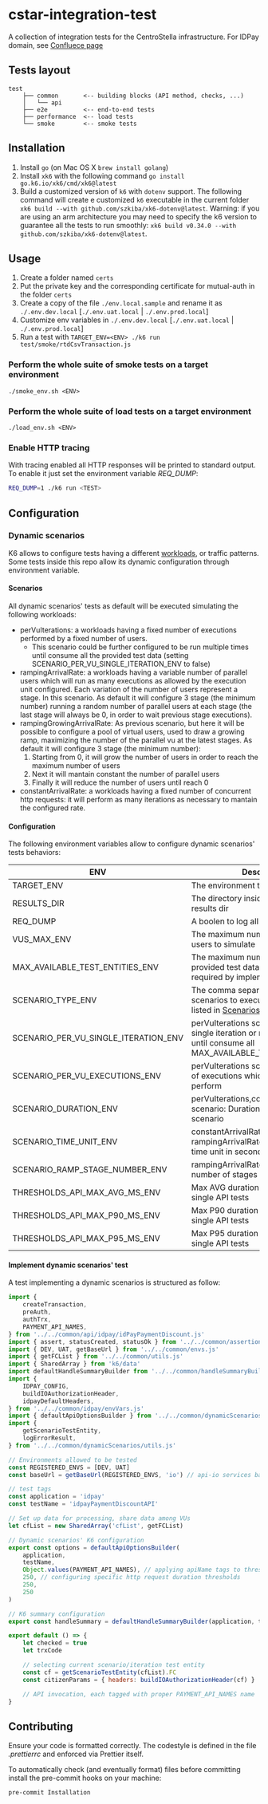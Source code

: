 # cstar-integration-test

A collection of integration tests for the CentroStella infrastructure.
For IDPay domain, see [Confluece page](https://pagopa.atlassian.net/wiki/spaces/IDPAY/pages/612466897/PerformanceTests)

## Tests layout

```
test
    ├── common       <-- building blocks (API method, checks, ...)
    │   └── api
    ├── e2e          <-- end-to-end tests
    ├── performance  <-- load tests
    └── smoke        <-- smoke tests
```

## Installation

1. Install `go` (on Mac OS X `brew install golang`)
2. Install `xk6` with the following command `go install go.k6.io/xk6/cmd/xk6@latest`
3. Build a customized version of `k6` with `dotenv` support. The following command will create e customized `k6` executable in the current folder `xk6 build --with github.com/szkiba/xk6-dotenv@latest`. Warning: if you are using an arm architecture you may need to specify the k6 version to guarantee all the tests to run smoothly: `xk6 build v0.34.0 --with github.com/szkiba/xk6-dotenv@latest`.

## Usage

1. Create a folder named `certs`
2. Put the private key and the corresponding certificate for mutual-auth in the folder `certs`
3. Create a copy of the file `./env.local.sample` and rename it as `./.env.dev.local` [`./.env.uat.local` | `./.env.prod.local`]
4. Customize env variables in `./.env.dev.local` [`./.env.uat.local` | `./.env.prod.local`]
5. Run a test with `TARGET_ENV=<ENV> ./k6 run test/smoke/rtdCsvTransaction.js`

### Perform the whole suite of smoke tests on a target environment

```
./smoke_env.sh <ENV>
```

### Perform the whole suite of load tests on a target environment

```
./load_env.sh <ENV>
```

### Enable HTTP tracing

With tracing enabled all HTTP responses will be printed to standard output.
To enable it just set the environment variable _REQ_DUMP_:

```sh
REQ_DUMP=1 ./k6 run <TEST>
```

## Configuration

### Dynamic scenarios

K6 allows to configure tests having a different [workloads](https://k6.io/docs/using-k6/scenarios/), or traffic patterns.
Some tests inside this repo allow its dynamic configuration through environment variable.

#### Scenarios

All dynamic scenarios' tests as default will be executed simulating the following workloads:

-   perVuIterations: a workloads having a fixed number of executions performed by a fixed number of users.
    -   This scenario could be further configured to be run multiple times until consume all the provided test data (setting SCENARIO_PER_VU_SINGLE_ITERATION_ENV to false)
-   rampingArrivalRate: a workloads having a variable number of parallel users which will run as many executions as allowed by the execution unit configured. Each variation of the number of users represent a stage. In this scenario. As default it will configure 3 stage (the minimum number) running a random number of parallel users at each stage (the last stage will always be 0, in order to wait previous stage executions).
-   rampingGrowingArrivalRate: As previous scenario, but here it will be possible to configure a pool of virtual users, used to draw a growing ramp, maximizing the number of the parallel vu at the latest stages. As default it will configure 3 stage (the minimum number):
    1. Starting from 0, it will grow the number of users in order to reach the maximum number of users
    2. Next it will mantain constant the number of parallel users
    3. Finally it will reduce the number of users until reach 0
-   constantArrivalRate: a workloads having a fixed number of concurrent http requests: it will perform as many iterations as necessary to mantain the configured rate.

#### Configuration

The following environment variables allow to configure dynamic scenarios' tests behaviors:

| ENV                                  | Description                                                                                                                   | Default |
| ------------------------------------ | ----------------------------------------------------------------------------------------------------------------------------- | ------- |
| TARGET_ENV                           | The environment to test                                                                                                       |         |
| RESULTS_DIR                          | The directory inside which create the results dir                                                                             | .       |
| REQ_DUMP                             | A boolen to log all requests or not                                                                                           | false   |
| VUS_MAX_ENV                          | The maximum number of parallel users to simulate                                                                              | 20       |
| MAX_AVAILABLE_TEST_ENTITIES_ENV      | The maximum number of external provided test data to use (if any and if required by implemented test)                         | 3       |
| SCENARIO_TYPE_ENV                    | The comma separated names of the scenarios to execute. Use the keys listed in [Scenarios](#scenarios) paragraph               | ALL     |
| SCENARIO_PER_VU_SINGLE_ITERATION_ENV | perVuIterations scenario: if run a single iteration or multiple consecutive until consume all MAX_AVAILABLE_TEST_ENTITIES_ENV | false   |
| SCENARIO_PER_VU_EXECUTIONS_ENV       | perVuIterations scenario: the number of executions which each user will perform                                               | 1       |
| SCENARIO_DURATION_ENV                | perVuIterations,constantArrivalRate scenario: Duration in seconds of the scenario                                             | 10      |
| SCENARIO_TIME_UNIT_ENV               | constantArrivalRate, rampingArrivalRate scenario: scenario time unit in seconds                                               | 1       |
| SCENARIO_RAMP_STAGE_NUMBER_ENV       | rampingArrivalRate scenario: the number of stages of the ramp                                                                 | 3       |
| THRESHOLDS_API_MAX_AVG_MS_ENV        | Max AVG duration applied as default to single API tests                                                                       | 500     |
| THRESHOLDS_API_MAX_P90_MS_ENV        | Max P90 duration applied as default to single API tests                                                                       | 800     |
| THRESHOLDS_API_MAX_P95_MS_ENV        | Max P95 duration applied as default to single API tests                                                                       | 1000    |

#### Implement dynamic scenarios' test

A test implementing a dynamic scenarios is structured as follow:

```javascript
import {
    createTransaction,
    preAuth,
    authTrx,
    PAYMENT_API_NAMES,
} from '../../common/api/idpay/idPayPaymentDiscount.js'
import { assert, statusCreated, statusOk } from '../../common/assertions.js'
import { DEV, UAT, getBaseUrl } from '../../common/envs.js'
import { getFCList } from '../../common/utils.js'
import { SharedArray } from 'k6/data'
import defaultHandleSummaryBuilder from '../../common/handleSummaryBuilder.js'
import {
    IDPAY_CONFIG,
    buildIOAuthorizationHeader,
    idpayDefaultHeaders,
} from '../../common/idpay/envVars.js'
import { defaultApiOptionsBuilder } from '../../common/dynamicScenarios/defaultOptions.js'
import {
    getScenarioTestEntity,
    logErrorResult,
} from '../../common/dynamicScenarios/utils.js'

// Environments allowed to be tested
const REGISTERED_ENVS = [DEV, UAT]
const baseUrl = getBaseUrl(REGISTERED_ENVS, 'io') // api-io services baseUrl

// test tags
const application = 'idpay'
const testName = 'idpayPaymentDiscountAPI'

// Set up data for processing, share data among VUs
let cfList = new SharedArray('cfList', getFCList)

// Dynamic scenarios' K6 configuration
export const options = defaultApiOptionsBuilder(
    application,
    testName,
    Object.values(PAYMENT_API_NAMES), // applying apiName tags to thresholds (usefull if the test is composed of more than 1 API to invoke)
    250, // configuring specific http request duration thresholds
    250,
    250
)

// K6 summary configuration
export const handleSummary = defaultHandleSummaryBuilder(application, testName)

export default () => {
    let checked = true
    let trxCode

    // selecting current scenario/iteration test entity
    const cf = getScenarioTestEntity(cfList).FC
    const citizenParams = { headers: buildIOAuthorizationHeader(cf) }

    // API invocation, each tagged with proper PAYMENT_API_NAMES name
}
```

## Contributing

Ensure your code is formatted correctly. The codestyle is defined in the file _.prettierrc_ and enforced via Prettier itself.

To automatically check (and eventually format) files before committing install the pre-commit hooks on your machine:

```
pre-commit Installation
```
